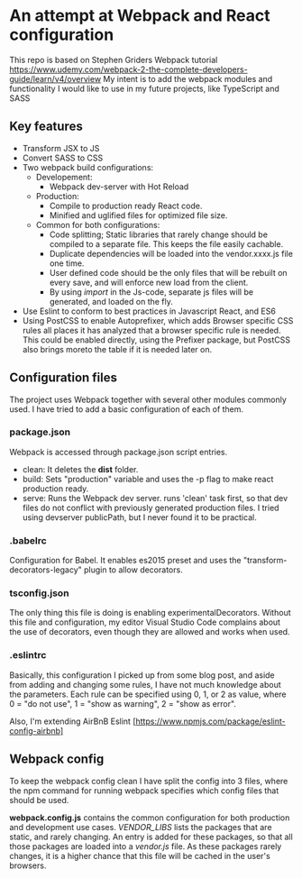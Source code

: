 # An attempt at Webpack and React configuration
This repo is based on Stephen Griders Webpack tutorial https://www.udemy.com/webpack-2-the-complete-developers-guide/learn/v4/overview
My intent is to add the webpack modules and functionality I would like to use in my future projects, like TypeScript and SASS

## Key features
* Transform JSX to JS
* Convert SASS to CSS
* Two webpack build configurations: 
  * Developement: 
    * Webpack dev-server with Hot Reload
  * Production: 
    * Compile to production ready React code.
    * Minified and uglified files for optimized file size.
  * Common for both configurations:
    * Code splitting; Static libraries that rarely change should be compiled to a separate file. This keeps the file easily cachable.
    * Duplicate dependencies will be loaded into the vendor.xxxx.js file one time.
    * User defined code should be the only files that will be rebuilt on every save, and will enforce new load from the client.
    * By using *import* in the Js-code, separate js files will be generated, and loaded on the fly.
* Use Eslint to conform to best practices in Javascript React, and ES6
* Using PostCSS to enable Autoprefixer, which adds Browser specific CSS rules all places it has analyzed that a browser specific rule is needed. This could be enabled directly, using the Prefixer package, but PostCSS also brings moreto the table if it is needed later on.

## Configuration files
The project uses Webpack together with several other modules commonly used. I have tried to add a basic configuration of each of them.

### package.json
Webpack is accessed through package.json script entries. 
* clean: It deletes the **dist** folder.
* build: Sets "production" variable and uses the -p flag to make react production ready.
* serve: Runs the Webpack dev server. runs 'clean' task first, so that dev files do not conflict with previously generated production files. I tried using devserver publicPath, but I never found it to be practical.

### .babelrc
Configuration for Babel. It enables es2015 preset and uses the "transform-decorators-legacy" plugin to allow decorators.

### tsconfig.json
The only thing this file is doing is enabling experimentalDecorators. Without this file and configuration, my editor Visual Studio Code complains about the use of decorators, even though they are allowed and works when used.

### .eslintrc
Basically, this configuration I picked up from some blog post, and aside from adding and changing some rules, I have not much knowledge about the parameters. 
Each rule can be specified using 0, 1, or 2 as value, where 0 = "do not use", 1 = "show as warning", 2 = "show as error".

Also, I'm extending AirBnB Eslint [https://www.npmjs.com/package/eslint-config-airbnb]


## Webpack config
To keep the webpack config clean I have split the config into 3 files, where the npm command for running webpack specifies which config files that should be used.

**webpack.config.js** contains the common configuration for both production and development use cases. 
*VENDOR_LIBS* lists the packages that are static, and rarely changing. An entry is added for these packages, so that all those packages are loaded into a *vendor.js* file. As these packages rarely changes, it is a higher chance that this file will be cached in the user's browsers.

